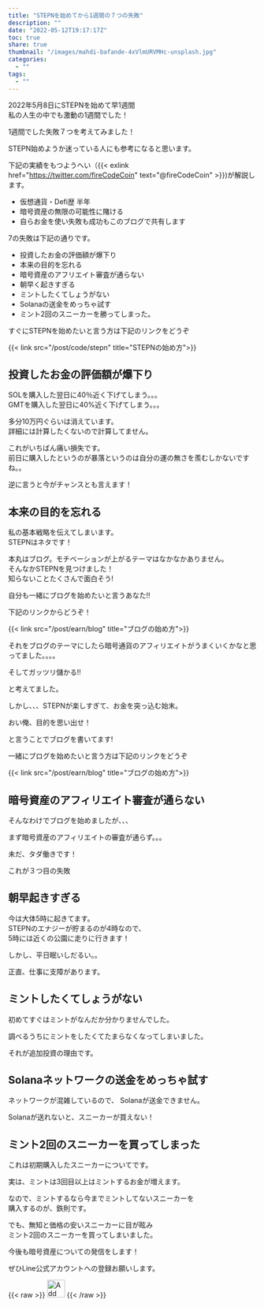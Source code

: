 ```yaml
---
title: "STEPNを始めてから1週間の７つの失敗"
description: ""
date: "2022-05-12T19:17:17Z"
toc: true
share: true
thumbnail: "/images/mahdi-bafande-4xVlmURVMHc-unsplash.jpg"
categories:
  - ""
tags:
  - ""
---
```


2022年5月8日にSTEPNを始めて早1週間  
私の人生の中でも激動の1週間でした！  

1週間でした失敗７つを考えてみました！  
  
STEPN始めようか迷っている人にも参考になると思います。  

<!--more-->

下記の実績をもつようへい（{{< exlink href="https://twitter.com/fireCodeCoin" text="@fireCodeCoin" >}})が解説します。

- 仮想通貨・Defi歴 半年
- 暗号資産の無限の可能性に賭ける
- 自らお金を使い失敗も成功もこのブログで共有します 
  
7の失敗は下記の通りです。
- 投資したお金の評価額が爆下り
- 本来の目的を忘れる
- 暗号資産のアフリエイト審査が通らない
- 朝早く起きすぎる
- ミントしたくてしょうがない
- Solanaの送金をめっちゃ試す
- ミント2回のスニーカーを勝ってしまった。

すぐにSTEPNを始めたいと言う方は下記のリンクをどうぞ

{{< link src="/post/code/stepn" title="STEPNの始め方">}}

## 投資したお金の評価額が爆下り

SOLを購入した翌日に40％近く下げてしまう。。。  
GMTを購入した翌日に40%近く下げてしまう。。。  

多分10万円ぐらいは消えています。  
詳細には計算したくないので計算してません。  

これがいちばん痛い損失です。  
前日に購入したというのが暴落というのは自分の運の無さを羨むしかないですね。。  
  
逆に言うと今がチャンスとも言えます！

## 本来の目的を忘れる

私の基本戦略を伝えてしまいます。  
STEPNはネタです！  

本丸はブログ。モチベーションが上がるテーマはなかなかありません。   
そんなかSTEPNを見つけました！  
知らないことたくさんで面白そう!  

自分も一緒にブログを始めたいと言うあなた!!
  
下記のリンクからどうぞ！

{{< link src="/post/earn/blog" title="ブログの始め方">}}

それをブログのテーマにしたら暗号通貨のアフィリエイトがうまくいくかなと思ってました。。。。  

そしてガッツリ儲かる!!

と考えてました。  

しかし、、、STEPNが楽しすぎて、お金を突っ込む始末。  

おい俺、目的を思い出せ！  

と言うことでブログを書いてます!

一緒にブログを始めたいと言う方は下記のリンクをどうぞ

{{< link src="/post/earn/blog" title="ブログの始め方">}}

## 暗号資産のアフィリエイト審査が通らない

そんなわけでブログを始めましたが、、、  

まず暗号資産のアフィリエイトの審査が通らず。。。 

未だ、タダ働きです！

これが３つ目の失敗

## 朝早起きすぎる

今は大体5時に起きてます。  
STEPNのエナジーが貯まるのが4時なので、  
5時には近くの公園に走りに行きます！  

しかし、平日眠いしだるい。。  

正直、仕事に支障があります。

## ミントしたくてしょうがない

初めてすぐはミントがなんだか分かりませんでした。  

調べるうちにミントをしたくてたまらなくなってしまいました。  

それが追加投資の理由です。  

## Solanaネットワークの送金をめっちゃ試す

ネットワークが混雑しているので、
Solanaが送金できません。

Solanaが送れないと、スニーカーが買えない！

## ミント2回のスニーカーを買ってしまった

これは初期購入したスニーカーについてです。  

実は、ミントは3回目以上はミントするお金が増えます。  

なので、ミントするなら今までミントしてないスニーカーを  
購入するのが、鉄則です。

でも、無知と価格の安いスニーカーに目が眩み    
ミント2回のスニーカーを買ってしまいました。  

今後も暗号資産についての発信をします！

ぜひLine公式アカウントへの登録お願いします。

{{< raw >}}
<a href="https://lin.ee/s3Ji7QW"><img src="https://scdn.line-apps.com/n/line_add_friends/btn/en.png" alt="Add friend" height="36" border="0"></a>
{{< /raw >}}




